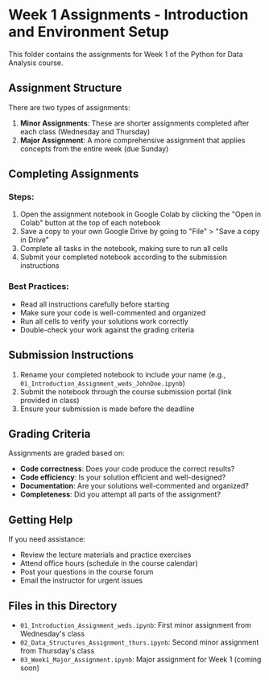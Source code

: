 # Week 1 Assignments - Introduction and Environment Setup

This folder contains the assignments for Week 1 of the Python for Data Analysis course.

## Assignment Structure

There are two types of assignments:

1. **Minor Assignments**: These are shorter assignments completed after each class (Wednesday and Thursday)
2. **Major Assignment**: A more comprehensive assignment that applies concepts from the entire week (due Sunday)

## Completing Assignments

### Steps:

1. Open the assignment notebook in Google Colab by clicking the "Open in Colab" button at the top of each notebook
2. Save a copy to your own Google Drive by going to "File" > "Save a copy in Drive"
3. Complete all tasks in the notebook, making sure to run all cells
4. Submit your completed notebook according to the submission instructions

### Best Practices:

- Read all instructions carefully before starting
- Make sure your code is well-commented and organized
- Run all cells to verify your solutions work correctly
- Double-check your work against the grading criteria

## Submission Instructions

1. Rename your completed notebook to include your name (e.g., `01_Introduction_Assignment_weds_JohnDoe.ipynb`)
2. Submit the notebook through the course submission portal (link provided in class)
3. Ensure your submission is made before the deadline

## Grading Criteria

Assignments are graded based on:

- **Code correctness**: Does your code produce the correct results?
- **Code efficiency**: Is your solution efficient and well-designed?
- **Documentation**: Are your solutions well-commented and organized?
- **Completeness**: Did you attempt all parts of the assignment?

## Getting Help

If you need assistance:

- Review the lecture materials and practice exercises
- Attend office hours (schedule in the course calendar)
- Post your questions in the course forum
- Email the instructor for urgent issues

## Files in this Directory

- `01_Introduction_Assignment_weds.ipynb`: First minor assignment from Wednesday's class
- `02_Data_Structures_Assignment_thurs.ipynb`: Second minor assignment from Thursday's class
- `03_Week1_Major_Assignment.ipynb`: Major assignment for Week 1 (coming soon)
